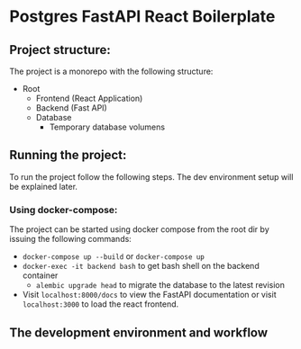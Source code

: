 # Postgres FastAPI React Boilerplate

##  Project structure:
The project is a monorepo with the following structure:
- Root
  - Frontend (React Application)
  - Backend (Fast API)
  - Database
    - Temporary database volumens

## Running the project:
To run the project follow the following steps.
The dev environment setup will be explained later.

### Using docker-compose:
The project can be started using docker compose from the root dir by issuing the following commands:
- `docker-compose up --build` or `docker-compose up`
- `docker-exec -it backend bash` to get bash shell on the backend container
  - `alembic upgrade head` to migrate the database to the latest revision
- Visit `localhost:8000/docs` to view the FastAPI documentation or visit `localhost:3000` to load the react frontend.

## The development environment and workflow
